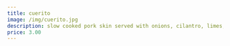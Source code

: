 ```yaml
---
title: cuerito
image: /img/cuerito.jpg
description: slow cooked pork skin served with onions, cilantro, limes, red radishes & house spicy sauce
price: 3.00
---
```

